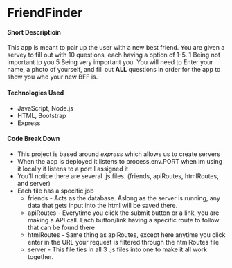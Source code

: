 # FriendFinder

#### Short Descriptioin

This app is meant to pair up the user with a new best friend. You are given a servey to fill out with 10 questions, each having a option of 1-5. 1 Being not important to you 5 Being very important you. You will need to Enter your name, a photo of yourself, and fill out __ALL__ questions in order for the app to show you who your new BFF is.

#### Technologies Used

* JavaScript, Node.js
* HTML, Bootstrap
* Express

#### Code Break Down

* This project is based around _express_ which allows us to create servers
* When the app is deployed it listens to process.env.PORT when im using it locally it listens to a port I assigned it
* You'll notice there are several .js files. (friends, apiRoutes, htmlRoutes, and server)
* Each file has a specific job
    * friends - Acts as the database. Aslong as the server is running, any data that gets input into the html will be saved there.
    * apiRoutes - Everytime you click the submit button or a link, you are making a API call. Each button/link having a specific route to follow that can be found there
    * htmlRoutes - Same thing as apiRoutes, except here anytime you click enter in the URL your request is filtered through the htmlRoutes file
    * server - This file ties in all 3 .js files into one to make it all work together.